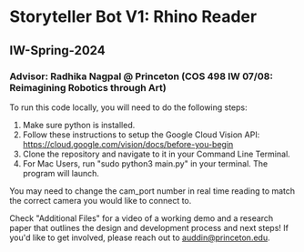 # Storyteller Bot V1: Rhino Reader
## IW-Spring-2024
### Advisor: Radhika Nagpal @ Princeton (COS 498 IW 07/08: Reimagining Robotics through Art)

To run this code locally, you will need to do the following steps:
1. Make sure python is installed.
2. Follow these instructions to setup the Google Cloud Vision API: https://cloud.google.com/vision/docs/before-you-begin
3. Clone the repository and navigate to it in your Command Line Terminal.
4. For Mac Users, run "sudo python3 main.py" in your terminal. The program will launch. 

You may need to change the cam_port number in real time reading to match the correct camera you would like to connect to. 

Check "Additional Files" for a video of a working demo and a research paper that outlines the design and development process and next steps! If you'd like to get involved, please reach out to auddin@princeton.edu.
